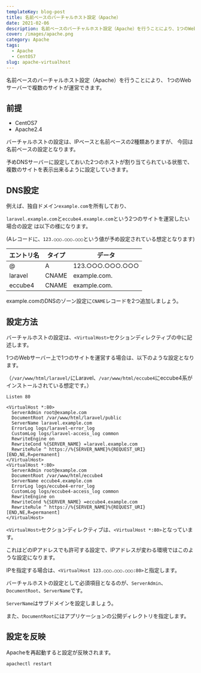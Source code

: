 ```yaml
---
templateKey: blog-post
title: 名前ベースのバーチャルホスト設定（Apache）
date: 2021-02-06
description: 名前ベースのバーチャルホスト設定（Apache）を行うことにより、1つのWebサーバーで複数のサイトが運営できます。
cover: /images/apache.png
category: Apache
tags:
  - Apache
  - CentOS7
slug: apache-virtualhost
---
```


名前ベースのバーチャルホスト設定（Apache）を行うことにより、
1つのWebサーバーで複数のサイトが運営できます。

## 前提

- CentOS7
- Apache2.4

バーチャルホストの設定は、IPベースと名前ベースの2種類ありますが、
今回は名前ベースの設定となります。

予めDNSサーバーに設定しておいた2つのホストが割り当てられている状態で、
複数のサイトを表示出来るように設定していきます。

## DNS設定

例えば、独自ドメイン`example.com`を所有しており、

`laravel.example.com`と`eccube4.example.com`という2つのサイトを運営したい場合の設定
は以下の様になります。

(Aレコードに、`123.○○○.○○○.○○○`という値が予め設定されている想定となります)

| エントリ名 | タイプ | データ |
|----|----|----|
|@|A|123.○○○.○○○.○○○|
|laravel|CNAME|example.com.|
|eccube4|CNAME|example.com.|

example.comのDNSのゾーン設定に`CNAME`レコードを2つ追加しましょう。

## 設定方法

バーチャルホストの設定は、`<VirtualHost>`セクションディレクティブの中に記述します。

1つのWebサーバー上で1つのサイトを運営する場合は、以下のような設定となります。

（`/var/www/html/laravel/`にLaravel、`/var/www/html/eccube4`にeccube4系がインストールされている想定です。）

```apacheconf
Listen 80

<VirtualHost *:80>
  ServerAdmin root@example.com
  DocumentRoot /var/www/html/laravel/public
  ServerName laravel.example.com
  ErrorLog logs/laravel-error_log
  CustomLog logs/laravel-access_log common
  RewriteEngine on
  RewriteCond %{SERVER_NAME} =laravel.example.com
  RewriteRule ^ https://%{SERVER_NAME}%{REQUEST_URI} [END,NE,R=permanent]
</VirtualHost>
<VirtualHost *:80>
  ServerAdmin root@example.com
  DocumentRoot /var/www/html/eccube4
  ServerName eccube4.example.com
  ErrorLog logs/eccube4-error_log
  CustomLog logs/eccube4-access_log common
  RewriteEngine on
  RewriteCond %{SERVER_NAME} =eccube4.example.com
  RewriteRule ^ https://%{SERVER_NAME}%{REQUEST_URI} [END,NE,R=permanent]
</VirtualHost>
```

`<VirtualHost>`セクションディレクティブは、`<VirtualHost *:80>`となっています。

これはどのIPアドレスでも許可する設定で、IPアドレスが変わる環境ではこのような設定になります。

IPを指定する場合は、`<VirtualHost 123.○○○.○○○.○○○:80>`と指定します。

バーチャルホストの設定として必須項目となるのが、`ServerAdmin`、`DocumentRoot`、`ServerName`です。

`ServerName`はサブドメインを設定しましょう。

また、`DocumentRoot`にはアプリケーションの公開ディレクトリを指定します。

## 設定を反映

Apacheを再起動すると設定が反映されます。

```bash
apachectl restart
```